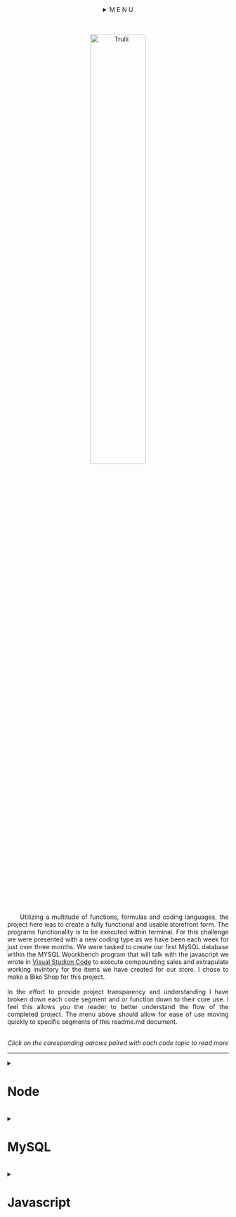 <details>
<summary align="center">M E N U</summary>
<div class=container align="center">
<span><a href=".....">App Desc. | </a></span>
<span><a href="#node">Node | </a></span>
<span><a href="#mysql">MySQL Code | </a></span>
<span><a href="#javascript">Javascript Code | </a></span>
<span><a href="#Demo">demo | </a></span>
<span><a href="https://github.com/rogueathletic/bamazon" download>Download | </a></span>
<span><a href="#set-up">Set up | </a></span>
<span><a href="mailto:jason@skunkworksweb.io">contact</a></span>
</details>
<br>
<br>
</div>

<p align="center">
<img src="https://i.imgur.com/vVwCra2.png" alt="Trulli" width="50%" height="auto" margin-left="20%" alt="unlicensed bootleg art using toe Amazon logo as base with user input art to illustrate visual catchall of app">
</p>

<br>
<p align="justify">&nbsp;&nbsp;&nbsp;&nbsp;
Utilizing a multitude of functions, formulas and coding languages, the project here was to create a fully functional and usable storefront form. The programs functionality is to be executed within terminal. For this challenge we were presented with a new coding type as we have been each week for just over three months. We were tasked to create our first MySQL database within the MYSQL Woorkbench program that will talk with the javascript we wrote in <a href="https://bit.ly/2VfZi2H">Visual Studion Code</a> to execute compounding sales and extrapulate working invintory for the items we have created for our store. I chose to make a Bike Shop for this project. 
<br>
<br>
In the effort to provide project transparency and understanding I have broken down each code segment and or function down to their core use. I feel this allows you the reader to better understand the flow of the completed project. The menu above should allow for ease of use moving quickly to specific segments of this readme.md document.
<br>
<br>
<p align="center"><i> Click on the coresponding aarows paired with each code topic to read more</i></p>
</p>
<hr>
<details>
<summary><h1 id="node">Node</h1></summary>
<hr>
<h2 align="center">used to complete this application:<br>
<a href="https://bit.ly/2IC3Sa1">Languages | </a>
<a href="https://bit.ly/2U4VW2o" target="_blank"> node apps | </a>
<a href="https://bit.ly/2U7qnVs"> node dependancies</a></h2>
<br>
<ul>
<li><a href="https://bit.ly/2GZTqXu" target="_blank" alt="link to subsequent node dependancie, node app or code code">My SQL Workbench</a></li>
<li><a href="https://bit.ly/2EcEJNN" target="_blank" alt="link to subsequent node dependancie, node app or code code">HTML</a></li>
<li><a href="https://bit.ly/2TcFS1k" target="_blank" alt="link to subsequent node dependancie, node app or code code">CSS</a></li>
<li><a href="https://bit.ly/1cYzv8q" target="_blank" alt="link to subsequent node dependancie, node app or code code">Javascript</a></li>
<li><a href="https://bit.ly/1AOYl0q" target="_blank" alt="link to subsequent node dependancie, node app or code code">Jquery</a></li>
<li><a href="https://bit.ly/2wztb2m" target="_blank" alt="link to subsequent node dependancie, node app or code code">bootstrap</a></li>
<ul>
<li><a href="https://bit.ly/1LjG5AH" target="_blank" alt="link to subsequent node dependancie, node app or code code">Node</a></li>
<ul>
<li><a href="https://bit.ly/2ssAXN3" target="_blank" alt="link to subsequent node dependancie, node app or code code">dotenv</a></li>
<li><a href="https://bit.ly/2kh3jU4" target="_blank" alt="link to subsequent node dependancie, node app or code code">Json</a></li>
<li><a href="https://bit.ly/2H3dWq7" target="_blank" alt="link to subsequent node dependancie, node app or code code">ansi-escapes</a></li>
<li><a href="https://bit.ly/2GJET30" target="_blank" alt="link to subsequent node dependancie, node app or code code">ansi-regex</a></li>
<li><a href="https://bit.ly/2Ev2ems" target="_blank" alt="link to subsequent node dependancie, node app or code code">ansi-styles</a></li>
<li><a href="https://bit.ly/2IyieIk" target="_blank" alt="link to subsequent node dependancie, node app or code code">bignumber.js</a></li>
<li><a href="https://bit.ly/2NraruV" target="_blank" alt="link to subsequent node dependancie, node app or code code">chardet</a></li>
<li><a href="https://bit.ly/2SpCV98" target="_blank" alt="link to subsequent node dependancie, node app or code code">cli-cursor</a></li>
<li><a href="https://bit.ly/2EwfNSH" target="_blank" alt="link to subsequent node dependancie, node app or code code">clone</a></li>
<li><a href="https://bit.ly/2tFvRuZ" target="_blank" alt="link to subsequent node dependancie, node app or code code">color-convert</a></li>
<li><a href="https://bit.ly/2GHwRaO" target="_blank" alt="link to subsequent node dependancie, node app or code code">color-name</a></li>
<li><a href="https://bit.ly/2U7GNx8" target="_blank" alt="link to subsequent node dependancie, node app or code code">console.table</a></li>
<li><a href="https://bit.ly/2tyxECc" target="_blank" alt="link to subsequent node dependancie, node app or code code">core-util-is</a></li>
<li><a href="https://bit.ly/2Vcsjfu" target="_blank" alt="link to subsequent node dependancie, node app or code code">defaults</a></li>
<li><a href="https://bit.ly/2XlNiyE" target="_blank" alt="link to subsequent node dependancie, node app or code code">easy-table</a></li>
<li><a href="https://bit.ly/2IBU67P" target="_blank" alt="link to subsequent node dependancie, node app or code code">escape-string-regexp</a></li>
<li><a href="https://bit.ly/2VjQKIe" target="_blank" alt="link to subsequent node dependancie, node app or code code">external-editor</a></li>
<li><a href="https://bit.ly/2NpF97G" target="_blank" alt="link to subsequent node dependancie, node app or code code">figures</a></li>
<li><a href="https://bit.ly/2SkXnIg" target="_blank" alt="link to subsequent node dependancie, node app or code code">has-flag</a></li>
<li><a href="https://bit.ly/2Ns8L49" target="_blank" alt="link to subsequent node dependancie, node app or code code">iconv-lite</a></li>
<li><a href="https://bit.ly/2Iym7wU" target="_blank" alt="link to subsequent node dependancie, node app or code code">inherits</a></li>
<li><a href="https://bit.ly/2BQXbLz" target="_blank" alt="link to subsequent node dependancie, node app or code code">inquire</a></li>
<li><a href="https://bit.ly/2XlFxZr" target="_blank" alt="link to subsequent node dependancie, node app or code code">is-fullwidth-code-point</a></li>
<li><a href="https://bit.ly/2Easbq2" target="_blank" alt="link to subsequent node dependancie, node app or code code">is-promise</a></li>
<li><a href="https://bit.ly/2Tdx4In" target="_blank" alt="link to subsequent node dependancie, node app or code code">isarray</a></li>
<li><a href="https://bit.ly/2SUKTfH" target="_blank" alt="link to subsequent node dependancie, node app or code code">lodash</a></li>
<li><a href="https://bit.ly/2H0Qee3" target="_blank" alt="link to subsequent node dependancie, node app or code code">mimic-fn</a></li>
<li><a href="https://bit.ly/2VjR5uu" target="_blank" alt="link to subsequent node dependancie, node app or code code">mute-stream</a></li>
<li><a href="https://bit.ly/2yMBvfz" target="_blank" alt="link to subsequent node dependancie, node app or code code">mysql</a></li>
<li><a href="https://bit.ly/2NphKDc" target="_blank" alt="link to subsequent node dependancie, node app or code code">onetime</a></li>
<li><a href="https://bit.ly/2GHkw6f" target="_blank" alt="link to subsequent node dependancie, node app or code code">os-tmpdir</a></li> *os-tmpdir has been depriciated but it still listed as a packet dependancy so it has been included
<li><a href="https://bit.ly/2NpMfZM" target="_blank" alt="link to subsequent node dependancie, node app or code code">process-nextick-args</a></li>
<li><a href="https://bit.ly/2VkiXia" target="_blank" alt="link to subsequent node dependancie, node app or code code">readable-stream</a></li>
<li><a href="https://bit.ly/2GHsTyJ" target="_blank" alt="link to subsequent node dependancie, node app or code code">restore-cursor</a></li>
<li><a href="https://bit.ly/2Iyoyzy" target="_blank" alt="link to subsequent node dependancie, node app or code code">run-async</a></li>
<li><a href="https://bit.ly/2IvRatd" target="_blank" alt="link to subsequent node dependancie, node app or code code">rxjs</a></li>
<li><a href="https://bit.ly/safe-buf" target="_blank" alt="link to subsequent node dependancie, node app or code code">safe-buffer</a></li>
<li><a href="https://bit.ly/2EtRlkK" target="_blank" alt="link to subsequent node dependancie, node app or code code">signal-exit</a></li>
<li><a href="https://bit.ly/2XipSu1" target="_blank" alt="link to subsequent node dependancie, node app or code code">sqlstring</a></li>
<li><a href="https://bit.ly/2NtvrAZ" target="_blank" alt="link to subsequent node dependancie, node app or code code">string-width</a></li>
<li><a href="https://bit.ly/2H0r1Az" target="_blank" alt="link to subsequent node dependancie, node app or code code">string_decoder</a></li>
<li><a href="https://bit.ly/2EuZt4z" target="_blank" alt="link to subsequent node dependancie, node app or code code">strip-ansi</a></li>
<li><a href="https://bit.ly/2ViR364" target="_blank" alt="link to subsequent node dependancie, node app or code code">supports-color</a></li>
<li><a href="https://bit.ly/2NsmWGm" target="_blank" alt="link to subsequent node dependancie, node app or code code">symbol-observable</a></li>
<li><a href="https://bit.ly/2tBY8mo" target="_blank" alt="link to subsequent node dependancie, node app or code code">through</a></li>
<li><a href="https://bit.ly/2tALS5B" target="_blank" alt="link to subsequent node dependancie, node app or code code">util-deprecate</a></li>
<li><a href="https://bit.ly/2NrS4pE" target="_blank" alt="link to subsequent node dependancie, node app or code code">wcwidth</a></li>
</ul>
</ul>
</ul>
<br>
<p align="justify">&nbsp;&nbsp;&nbsp;&nbsp;***The legnth of the list above should be noted that the vast majority of these node programs are strict dependancies of the primary ones used. It is good to understand that when you bring one npm packet into your root files or directly into your project it is called a packet for the reason above. There are many working parts to these programd and knowing that even though a few of these programs are one - two lines they provide a systaining component to allow all of the pther systems to work well and in a mannor we expect with the speed of the internet today.***</p>
</details>
<br>
<details>
<summary><h1 id="mysql">MySQL</h1></summary>
<br>
MySQL information to create DB and Table

```DROP DATABASE IF EXISTS bamazon;```

replaces file in mysql if it was present. if it was not dropped it will be used to create it

```CREATE DATABASE bamazon;```

declares we want to use this file to populate the file declared aboves content


```USE bamazon;```

this is the master list of column titles and how they require their own specific formatting

```&nbsp;
CREATE TABLE Products (
id INT NOT NULL AUTO_INCREMENT,
productName VARCHAR (45) NOT NULL,
departmentName VARCHAR (45) NOT NULL,
price DECIMAL (10,2) NOT NULL,
stockQuantity INT (10) NOT NULL,
PRIMARY KEY (ID)
);
```
<p>
varchar characters and numbers as a word
int is intiger or number vlaue 
not null means it can not be empty
the numbers in parentheses is the most amount of characters that can be entered for the column value
</p>
<p align="justify">&nbsp;&nbsp;&nbsp;&nbsp;
Below you will see the info assigned to the corresponding table headers via .CSV formatting. This for most users will emulate the functions of Microsoft Excell or more appropriatly Microsoft Acess. This ebing that Excel is in its root value a table builder where access much like My Sql is a platform you can view, review and build tables but its true function is extrapulating data from the sheet and making functional charts and forms out of the information provided. to provide a refference of the code below, I have added a tabled form after it to show the symilarities of the two files in how they look.
</p>

```&nbsp;
INSERT INTO Products (ID, productName, departmentName, price, stockQuantity)
VALUES ('001', 'Bianchi Specialisima', 'Bikes', 4999.00, 5);
INSERT INTO Products (ID, productName, departmentName, price, stockQuantity)
VALUES ('002', 'Kask Protone` | White', 'Helmet', 375.00, 8);
INSERT INTO Products (ID, productName, departmentName, price, stockQuantity)
VALUES ('003', 'Fizik', 'Socks', 20.00, 6);
INSERT INTO Products (ID, productName, departmentName, price, stockQuantity)
VALUES ('004', 'Assos', 'Apparel', 360.00, 10);
INSERT INTO Products (ID, productName, departmentName, price, stockQuantity)
VALUES ('005', 'bibs', 'Apparel', 532.26, 6);
INSERT INTO Products (ID, productName, departmentName, price, stockQuantity)
VALUES ('006', 'Mavic Vest', 'Accessories', 135.00, 10);
INSERT INTO Products (ID, productName, departmentName, price, stockQuantity)
VALUES ('007', 'Bont Vaypor + White', 'Shoes', 710.00, 7);
INSERT INTO Products (ID, productName, departmentName, price, stockQuantity)
VALUES ('008', 'Oakley Radar EV', 'Apparel', 225.00, 14);
INSERT INTO Products (ID, productName, departmentName, price, stockQuantity)
VALUES ('009', 'WYN Sleeves ', 'Apparel', 120.00, 10);
INSERT INTO Products (ID, productName, departmentName, price, stockQuantity)
VALUES ('010', 'Giro Gloves', 'Accessories', 25.00, 12);
INSERT INTO Products (ID, productName, departmentName, price, stockQuantity)
VALUES ('011', 'Beats By Dre Headphones', 'Shoes', 130.00, 18);
INSERT INTO Products (ID, productName, departmentName, price, stockQuantity)
VALUES ('012', 'Speed Sleeve', 'Apparel', 100.00, 15);
INSERT INTO Products (ID, productName, departmentName, price, stockQuantity)
VALUES ('013', 'SRM PC8', 'Apparel', 120.00, 12);
INSERT INTO Products (ID, productName, departmentName, price, stockQuantity)
VALUES ('014', 'Specialized 1.5 knee warmers', 'Accessories', 20.00, 12);
```
Where the code above is formatted in a way for e to bulk upload. The table below is an end users outout
<table>
<tbody>
<tr>
<td style="text-align: center;">ID</td>
<td style="text-align: center;">Product Name</td>
<td style="text-align: center;">departmentName</td>
<td style="text-align: center;">price</td>
<td style="text-align: center;">stockQuantity</td>
</tr>
<tr>
<td style="text-align: center;">001</td>
<td style="text-align: right;">Bianchi Specialisima</td>
<td style="text-align: center;">Bikes</td>
<td style="text-align: center;">4999.00</td>
<td style="text-align: center;">5</td>
</tr>
<tr>
<td style="text-align: center;">002</td>
<td style="text-align: right;">Kask Protone | White</td>
<td style="text-align: center;">Helmets</td>
<td style="text-align: center;">375.00</td>
<td style="text-align: center;">8</td>
</tr>
<tr>
<td style="text-align: center;">003</td>
<td style="text-align: right;">Fizik Arione</td>
<td style="text-align: center;">Saddles</td>
<td style="text-align: center;">20.00</td>
<td style="text-align: center;">6</td>
</tr>
<tr>
<td style="text-align: center;">004</td>
<td style="text-align: right;">Assos</td>
<td style="text-align: center;">Apparel</td>
<td style="text-align: center;">360.00</td>
<td style="text-align: center;">10</td>
</tr>
<tr>
<td style="text-align: center;">005</td>
<td style="text-align: right;">WYN bibs</td>
<td style="text-align: center;">Apparel</td>
<td style="text-align: center;">532.26</td>
<td style="text-align: center;">6</td>
</tr>
<tr>
<td style="text-align: center;">006</td>
<td style="text-align: right;">Mavic Vest</td>
<td style="text-align: center;">Accessories</td>
<td style="text-align: center;">135.00</td>
<td style="text-align: center;">10</td>
</tr>
<tr>
<td style="text-align: center;">007</td>
<td style="text-align: right;">Bont Vaypor +</td>
<td style="text-align: center;">shoes</td>
<td style="text-align: center;">710.00</td>
<td style="text-align: center;">7</td>
</tr>
<tr>
<td style="text-align: center;">008</td>
<td style="text-align: right;">Oakley Radar EV</td>
<td style="text-align: center;">Apparel</td>
<td style="text-align: center;">225.00</td>
<td style="text-align: center;">14</td>
</tr>
<tr>
<td style="text-align: center;">009</td>
<td style="text-align: right;">WYN Sleeves</td>
<td style="text-align: center;">Apparel</td>
<td style="text-align: center;">120.00</td>
<td style="text-align: center;">10</td>
</tr>
<tr>
<td style="text-align: center;">010</td>
<td style="text-align: right;">Giro Gloves</td>
<td style="text-align: center;">Accessories</td>
<td style="text-align: center;">25.00</td>
<td style="text-align: center;">12</td>
</tr>
<tr>
<td style="text-align: center;">011</td>
<td style="text-align: right;">Beats by Dre Headphones</td>
<td style="text-align: center;">Accessories</td>
<td style="text-align: center;">130.00</td>
<td style="text-align: center;">18</td>
</tr>
<tr>
<td style="text-align: center;">012</td>
<td style="text-align: right;">Speed Sleeve</td>
<td style="text-align: center;">Apparel</td>
<td style="text-align: center;">100.00</td>
<td style="text-align: center;">15</td>
</tr>
<tr>
<td style="text-align: center;">013</td>
<td style="text-align: right;">SRM PC8</td>
<td style="text-align: center;">Apparel</td>
<td style="text-align: center;">120.0.</td>
<td style="text-align: center;">12</td>
</tr>
<tr>
<td style="text-align: center;">014</td>
<td style="text-align: right;">SpeacializedKnee Warmers 1.5</td>
<td style="text-align: center;">Accessories</td>
<td style="text-align: center;">20.00</td>
<td style="text-align: center;">12</td>
</tr>
</tbody>
</table>
</details>
<br>

<details> <summary><h1 id="javascript">Javascript</h1></summary>
    <br>
<p align="justify">&nbsp;&nbsp;&nbsp;The three Required statements below depect the three primary packets that I have required for this app to function. the only time full instilation is required is when the program is being created. From there; you, the end user can simply (if you already have node installed globally on your computer> Can simply run "npm install" from Terminal or Bash to bring all of the needed code structures to execute the program</p>


```&nbsp;
const mysql = require('mysql'); 
const inquirer = require('inquirer');
require('console.table');
var keys = require("./keys");
```

<p align="justify">&nbsp;&nbsp;&nbsp;Once you have installed your packet dependancies your next step will be to define your connection to MYSQL. <br>*This connection WILL require you to have a root password as it is using your computer is a local server for the project. To obtain your root password for your review or attempt of this project you can find it <a href="https://apple.co/2Bu62kh">here</a> for mac. Once you have your password in hand you will <b>NOT</b> want to store this within the project file for the app. This is considered incredibly sensitive information and should only be stored on your computer. To refrain from putting your code out in a vonerable state, you will want to create a <a href="https://bit.ly/2ssAXN3">DOTENV</a> file to store this information as well as a .gitignore to make sure when you set your commits it is not transfered to your repositories.</p>

```&nbsp;
var connection = mysql.createConnection({
    host: "localhost",
    port: 3306,
    user: "root",
    password: "###################",
    database: "bamazon"
});
```
<p align="justify">&nbsp;&nbsp;&nbsp;This is the point where connection is set to establish between your MYSQL server and your local computer. For the instance within this app both are located in the same space for practical application. You will note the if statement attached to the connection request. This will allert you via terminal there was an error establishing connectinn if there was an issue. If there was not an issue... The app will rin and the err notification will be disreagrded until it is needed if it is ever needed.</p>

```&nbsp;
connection.connect(function (err) {
    if (err) throw err;
    availableProducts();
});
```
<p align="justify">&nbsp;&nbsp;&nbsp;At this point we begin to import the Bike Shop invintory that is defined in the Schema located in MYSQL Workbency. For the purposes of this app, I have chosen to include both the csv content and the schema within a single file to provide easier readability for the program.</p>
```&nbsp;
function availableProducts() {
    console.log("\nBike Shop Merchandise: \n");
    connection.query("SELECT id, productName, price FROM products", function (err, results) {
        if (err) throw err;
        console.table(results);
        startShopping();
    });
}
```





```&nbsp;
function startShopping() {
    inquirer.prompt([{
            name: "itemID",
            type: "input",
            message: "Please enter the ID Number for the Item you wish to buy: "
        },
        {
            name: "quantity",
            type: "input",
            message: "Please enter the # of items you wish to buy:"
        }


    ])
    .then(function (answer) {
        if (!(answer.itemID && answer.quantity)) {
            continueShopping();
            return;
        }
     connection.query("SELECT * FROM products WHERE ?", {
            id: answer.itemID
        }, function (err, results) {
            if (err) throw err;
            if (results[0].stockQuantity >= answer.quantity) {
                var itemsRemaining = results[0].stockQuantity - answer.quantity;
                var purchaseTotal = answer.quantity * results[0].price;
                connection.query(`UPDATE products SET stockQuantity=${itemsRemaining} WHERE id=${answer.itemID}`,
```

                function (err, results) {
                        if (err) throw err;
                        console.log(`Your total is: ${purchaseTotal}`);
                        continueShopping();
                    });
                    }else {
                console.log("Unfortunatly at this time we are out of stock for the item you requested. Please check back later or contact our sales department to find out when the item will be back in stock.");
                continueShopping();
            }
        });
    });
};```&nbsp;


```&nbsp;
function continueShopping() {
    inquirer.prompt([{
        name: "tryAgain",
        type: "confirm",
        message: "Would you like to continue ordering? or process your bill and exit? "
    }]).then(function (answer) {
        if (answer.tryAgain) {
            availableProducts();
        } else {
            connection.query("SELECT * FROM products", function (err, results) {
                if (err) throw err;
                console.table(results);
            });
            console.log("Your session has ended.  Thank you for shopping Bike Shop");
        }
    });
}
```&nbsp;


</details>
<br>
<details> <summary><h1 id="Demo">Demo</h1></summary>

</details>
<br>
<details> <summary><h1 id="set-up">Set Up</h1></summary>

</details>
<br>
<details>
<summary align="center">F O O T E R &nbsp; M E N U</summary>
<div class=container align="center">
<span><a href=".....">App Desc. | </a></span>
<span><a href="#node">Node | </a></span>
<span><a href="#mysql">MySQL Code | </a></span>
<span><a href="#javascript">Javascript Code | </a></span>
<span><a href="#Demo">demo | </a></span>
<span><a href="https://github.com/rogueathletic/bamazon" download>Download | </a></span>
<span><a href="#set-up">Set up | </a></span>
<span><a href="mailto:jason@skunkworksweb.io">contact</a></span>
</details>
